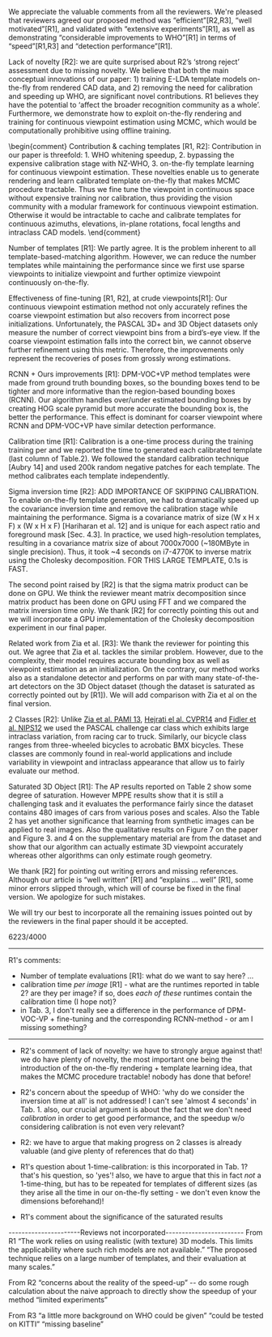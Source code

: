 We appreciate the valuable comments from all the reviewers. We're pleased that reviewers agreed our proposed method was “efficient”[R2,R3],  “well motivated”[R1], and validated with “extensive experiments”[R1], as well as demonstrating “considerable improvements to WHO”[R1] in terms of “speed”[R1,R3] and “detection performance”[R1].

Lack of novelty [R2]: we are quite surprised about R2’s ‘strong reject’ assessment due to missing novelty. We believe that both the main conceptual innovations of our paper: 1) training E-LDA template models on-the-fly from rendered CAD data, and 2) removing the need for calibration and speeding up WHO, are significant novel contributions. R1 believes they have the potential to ‘affect the broader recognition community as a whole’. Furthermore, we demonstrate how to exploit on-the-fly rendering and training for continuous viewpoint estimation using MCMC, which would be computationally prohibitive using offline training.

\begin{comment}
Contribution & caching templates [R1, R2]: Contribution in our paper is threefold: 1. WHO whitening speedup, 2. bypassing the expensive calibration stage with NZ-WHO, 3. on-the-fly template learning for continuous viewpoint estimation. These novelties enable us to generate rendering and learn calibrated template on-the-fly that makes MCMC procedure tractable. Thus we fine tune the viewpoint in continuous space without expensive training nor calibration, thus providing the vision community with a modular framework for continuous viewpoint estimation. Otherwise it would be intractable to cache and calibrate templates for continuous azimuths, elevations, in-plane rotations, focal lengths and intraclass CAD models.
\end{comment}

Number of templates [R1]: We partly agree. It is the problem inherent to all template-based-matching algorithm. However, we can reduce the number templates while maintaining the performance since we first use sparse viewpoints to initialize viewpoint and further optimize viewpoint continuously on-the-fly.

Effectiveness of fine-tuning [R1, R2], at crude viewpoints[R1]: Our continuous viewpoint estimation method not only accurately refines the coarse viewpoint estimation but also recovers from incorrect pose initializations. Unfortunately, the PASCAL 3D+ and 3D Object datasets only measure the number of correct viewpoint bins from a bird’s-eye view. If the coarse viewpoint estimation falls into the correct bin, we cannot observe further refinement using this metric. Therefore, the improvements only represent the recoveries of poses from grossly wrong estimations.

RCNN + Ours improvements [R1]: DPM-VOC+VP method templates were made from ground truth bounding boxes, so the bounding boxes tend to be tighter and more informative than the region-based bounding boxes (RCNN). Our algorithm handles over/under estimated bounding boxes by creating HOG scale pyramid but more accurate the bounding box is, the better the performance. This effect is dominant for coarser viewpoint where RCNN and DPM-VOC+VP have similar detection performance.

Calibration time [R1]: Calibration is a one-time process during the training training per and we reported the time to generated each calibrated template (last column of Table.2). We followed the standard calibration technique [Aubry 14] and used 200k random negative patches for each template. The method calibrates each template independently.

Sigma inversion time [R2]: ADD IMPORTANCE OF SKIPPING CALIBRATION. To enable on-the-fly template generation, we had to dramatically speed up the covariance inversion time and remove the calibration stage while maintaining the performance. Sigma is a covariance matrix of size (W x H x F) x (W x H x F) [Hariharan et al. 12] and is unique for each aspect ratio and foreground mask [Sec. 4.3]. In practice, we used high-resolution templates, resulting in a covariance matrix size of about 7000x7000 (~180MByte in single precision). Thus, it took ~4 seconds on i7-4770K to inverse matrix using the Cholesky decomposition. FOR THIS LARGE TEMPLATE, 0.1s is FAST.

The second point raised by [R2] is that the sigma matrix product can be done on GPU. We think the reviewer meant matrix decomposition since matrix product has been done on GPU using FFT and we compared the matrix inversion time only. We thank [R2] for correctly pointing this out and we will incorporate a GPU implementation of the Cholesky decomposition experiment in our final paper.

Related work from Zia et al. [R3]: We thank the reviewer for pointing this out. We agree that Zia et al. tackles the similar problem. However, due to the complexity, their model requires accurate bounding box as well as viewpoint estimation as an initialization. On the contrary, our method works also as a standalone detector and performs on par with many state-of-the-art detectors on the 3D Object dataset (though the dataset is saturated as correctly pointed out by [R1]). We will add comparison with Zia et al on the final version.

2 Classes [R2]: Unlike [Zia et al. PAMI 13](car,bike), [Hejrati el al. CVPR14](car) and [Fidler et al. NIPS12](car,box) we used the PASCAL challenge car class which exhibits large intraclass variation, from racing car to truck. Similarly, our bicycle class ranges from three-wheeled bicycles to acrobatic BMX bicycles. These classes are commonly found in real-world applications and include variability in viewpoint and intraclass appearance that allow us to fairly evaluate our method.

Saturated 3D Object [R1]: The AP results reported on Table 2 show some degree of saturation. However MPPE results show that it is still a challenging task and it evaluates the performance fairly since the dataset contains 480 images of cars from various poses and scales. Also the Table 2 has yet another significance that learning from synthetic images can be applied to real images. Also the qualitative results on Figure 7 on the paper and Figure 3. and 4 on the supplementary material are from the dataset and show that our algorithm can actually estimate 3D viewpoint accurately whereas other algorithms can only estimate rough geometry.

We thank [R2] for pointing out writing errors and missing references. Although our article is “well written” [R1] and “explains ... well” [R1], some minor errors slipped through, which will of course be fixed in the final version. We apologize for such mistakes.

We will try our best to incorporate all the remaining issues pointed out by the reviewers in the final paper should it be accepted.

6223/4000

-------------------------------------------------------------------------

R1's comments:
* Number of template evaluations [R1]: what do we want to say here? ...
* calibration time _per image_  [R1] - what are the runtimes reported in table 2? are they per image? if so, does _each of these_ runtimes contain the calibration time (I hope not)?
* in Tab. 3, I don't really see a difference in the performance of DPM-VOC-VP + fine-tuning and the corresponding RCNN-method - or am I missing something?

-------------------------------------------------------------------------

- R2's comment of lack of novelty: we have to strongly argue against that! we do have plenty of novelty, the most important one being the introduction of the on-the-fly rendering + template learning idea, that makes the MCMC procedure tractable! nobody has done that before!

- R2's concern about the speedup of WHO: 'why do we consider the inversion time at all' is not addressed! I can't see 'almost 4 seconds' in Tab. 1. also, our crucial argument is about the fact that we don't need _calibration_ in order to get good performance, and the speedup w/o considering calibration is not even very relevant?

- R2: we have to argue that making progress on 2 classes is already valuable (and give plenty of references that do that)

- R1's question about 1-time-calibration: is this incorporated in Tab. 1?
that's his question, so 'yes'! also, we have to argue that this in fact _not_ a 1-time-thing, but has to be repeated for templates of different sizes (as they arise all the time in our on-the-fly setting - we don't even know the dimensions beforehand)!

- R1's comment about the significance of the saturated results

----------------------Reviews not incorporated------------------------
From R1
“The work relies on using realistic (with texture) 3D models. This limits the applicability where such rich models are not available.”
“The proposed technique relies on a large number of templates, and their evaluation at many scales.”

From R2
“concerns about the reality of the speed-up” -- do some rough calculation about the naive approach to directly show the speedup of your method
“limited experiments”

From R3
“a little more background on WHO could be given”
“could be tested on KITTI”
“missing baseline”
